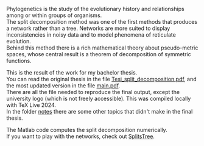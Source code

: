 Phylogenetics is the study of the evolutionary history and relationships among or within groups of organisms. \
The split decomposition method was one of the first methods that produces a network rather than a tree. Networks are more suited to display inconsistencies in noisy data and to model phenomena of reticulate evolution. \
Behind this method there is a rich mathematical theory about pseudo-metric spaces, whose central result is a theorem of decomposition of symmetric functions.

This is the result of the work for my bachelor thesis. \
You can read the original thesis in the file [Tesi_split_decomposition.pdf](https://github.com/HunterNise/Split-Decomposition/blob/main/Tesi_split_decomposition.pdf), and the most updated version in the file [main.pdf](https://github.com/HunterNise/Split-Decomposition/blob/main/main.pdf). \
There are all the file needed to reproduce the final output, except the university logo (which is not freely accessible). This was compiled locally with TeX Live 2024. \
In the folder [notes](https://github.com/HunterNise/Split-Decomposition/tree/main/notes) there are some other topics that didn't make in the final thesis.

The Matlab code computes the split decomposition numerically. \
If you want to play with the networks, check out [SplitsTree](https://github.com/husonlab/splitstree6).
